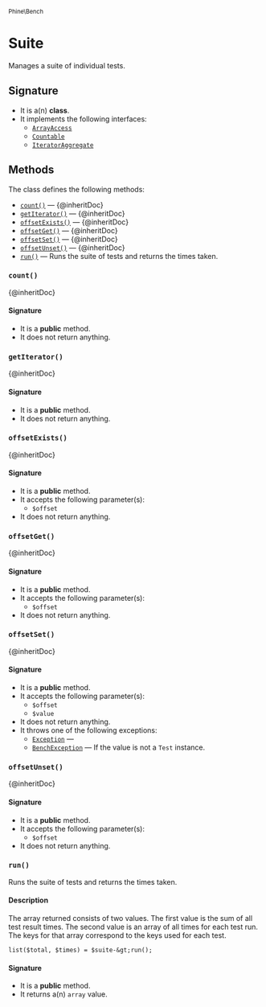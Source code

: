 <small>Phine\Bench</small>

Suite
=====

Manages a suite of individual tests.

Signature
---------

- It is a(n) **class**.
- It implements the following interfaces:
    - [`ArrayAccess`](http://php.net/class.ArrayAccess)
    - [`Countable`](http://php.net/class.Countable)
    - [`IteratorAggregate`](http://php.net/class.IteratorAggregate)

Methods
-------

The class defines the following methods:

- [`count()`](#count) &mdash; {@inheritDoc}
- [`getIterator()`](#getIterator) &mdash; {@inheritDoc}
- [`offsetExists()`](#offsetExists) &mdash; {@inheritDoc}
- [`offsetGet()`](#offsetGet) &mdash; {@inheritDoc}
- [`offsetSet()`](#offsetSet) &mdash; {@inheritDoc}
- [`offsetUnset()`](#offsetUnset) &mdash; {@inheritDoc}
- [`run()`](#run) &mdash; Runs the suite of tests and returns the times taken.

### `count()` <a name="count"></a>

{@inheritDoc}

#### Signature

- It is a **public** method.
- It does not return anything.

### `getIterator()` <a name="getIterator"></a>

{@inheritDoc}

#### Signature

- It is a **public** method.
- It does not return anything.

### `offsetExists()` <a name="offsetExists"></a>

{@inheritDoc}

#### Signature

- It is a **public** method.
- It accepts the following parameter(s):
    - `$offset`
- It does not return anything.

### `offsetGet()` <a name="offsetGet"></a>

{@inheritDoc}

#### Signature

- It is a **public** method.
- It accepts the following parameter(s):
    - `$offset`
- It does not return anything.

### `offsetSet()` <a name="offsetSet"></a>

{@inheritDoc}

#### Signature

- It is a **public** method.
- It accepts the following parameter(s):
    - `$offset`
    - `$value`
- It does not return anything.
- It throws one of the following exceptions:
    - [`Exception`](http://php.net/class.Exception) &mdash; 
    - [`BenchException`](http://php.net/class.BenchException) &mdash; If the value is not a `Test` instance.

### `offsetUnset()` <a name="offsetUnset"></a>

{@inheritDoc}

#### Signature

- It is a **public** method.
- It accepts the following parameter(s):
    - `$offset`
- It does not return anything.

### `run()` <a name="run"></a>

Runs the suite of tests and returns the times taken.

#### Description

The array returned consists of two values. The first value is the
sum of all test result times. The second value is an array of all
times for each test run. The keys for that array correspond to the
keys used for each test.

    list($total, $times) = $suite-&gt;run();

#### Signature

- It is a **public** method.
- It returns a(n) `array` value.

